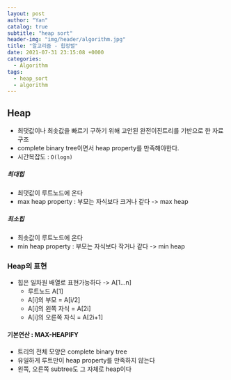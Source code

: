 ```yaml
---
layout: post
author: "Yan"
catalog: true
subtitle: "heap sort"
header-img: "img/header/algorithm.jpg"
title: "알고리즘 - 힙정렬"
date: 2021-07-31 23:15:08 +0000
categories:
  - Algorithm
tags:
  - heap_sort
  - algorithm
---
```


## Heap

- 최댓값이나 최솟값을 빠르기 구하기 위해 고안된 완전이진트리를 기반으로 한 자료구조
- complete binary tree이면서 heap property를 만족해야한다. 
- 시간복잡도 : `O(logn)`

##### 최대힙
- 최댓값이 루트노드에 온다
- max heap property : 부모는 자식보다 크거나 같다 -> max heap

##### 최소힙
- 최솟값이 루트노드에 온다
- min heap property : 부모는 자식보다 작거나 같다 -> min heap

### Heap의 표현

- 힙은 일차원 배열로 표현가능하다 -> A[1...n]
    - 루트노드 A[1]
    - A[i]의 부모 = A[i/2]
    - A[i]의 왼쪽 자식 = A[2i]
    - A[i]의 오른쪽 자식 = A[2i+1]

#### 기본연산 : MAX-HEAPIFY

- 트리의 전체 모양은 complete binary tree
- 유일하게 루트만이 heap property를 만족하지 않는다
- 왼쪽, 오른쪽 subtree도 그 자체로 heap이다